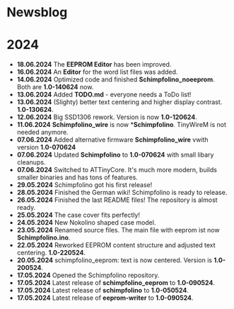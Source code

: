 # Newsblog

# 2024

* **18.06.2024** The **EEPROM Editor** has been improved.  
* **16.06.2024** An **Editor** for the word list files was added.  
* **14.06.2024** Optimized code and finished **Schimpfolino_noeeprom**. Both are **1.0-140624** now.
* **13.06.2024** Added **TODO.md** - everyone needs a ToDo list!  
* **13.06.2024** (Slighty) better text centering and higher display contrast. **1.0-130624**. 
* **12.06.2024** Big SSD1306 rework. Version is now **1.0-120624**. 
* **11.06.2024** **Schimpfolino_wire** is now ***Schimpfolino**. TinyWireM is not needed anymore.
* **07.06.2024** Added alternative firmware **Schimpfolino_wire** vwith version **1.0-070624**  
* **07.06.2024** Updated **Schimpfolino** to **1.0-070624** with small libary cleanups.  
* **07.06.2024** Switched to ATTinyCore. It's much more modern, builds smaller binaries and has tons of features.  
* **29.05.2024** Schimpfolino got his first release!  
* **28.05.2024** Finished the German wiki! Schimpfolino is ready to release.
* **26.05.2024** Finished the last README files! The repository is almost ready. 
* **25.05.2024** The case cover fits perfectly!
* **24.05.2024** New Nokolino shaped case model.
* **23.05.2024** Renamed source files. The main file with eeprom ist now **Schimpfolino.ino**.
* **22.05.2024** Reworked EEPROM content structure and adjusted text centering. **1.0-220524**.  
* **20.05.2024** schimpfolino_eeprom: text is now centered. Version is **1.0-200524**.  
* **17.05.2024** Opened the Schimpfolino repository.
* **17.05.2024** Latest release of **schimpfolino_eeprom** to **1.0-090524**.
* **17.05.2024** Latest release of **schimpfolino** to **1.0-050524**.
* **17.05.2024** Latest release of **eeprom-writer** to **1.0-090524**.
